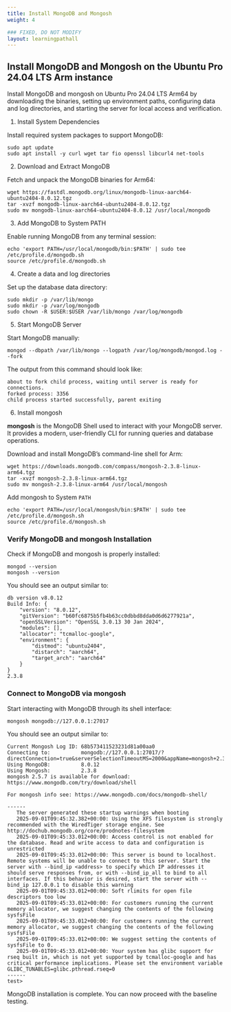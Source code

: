 ```yaml
---
title: Install MongoDB and Mongosh
weight: 4

### FIXED, DO NOT MODIFY
layout: learningpathall
---
```



## Install MongoDB and Mongosh on the Ubuntu Pro 24.04 LTS Arm instance

Install MongoDB and mongosh on Ubuntu Pro 24.04 LTS Arm64 by downloading the binaries, setting up environment paths, configuring data and log directories, and starting the server for local access and verification.

1. Install System Dependencies

Install required system packages to support MongoDB:
```console
sudo apt update
sudo apt install -y curl wget tar fio openssl libcurl4 net-tools
```

2. Download and Extract MongoDB

Fetch and unpack the MongoDB binaries for Arm64:
```console
wget https://fastdl.mongodb.org/linux/mongodb-linux-aarch64-ubuntu2404-8.0.12.tgz
tar -xvzf mongodb-linux-aarch64-ubuntu2404-8.0.12.tgz
sudo mv mongodb-linux-aarch64-ubuntu2404-8.0.12 /usr/local/mongodb
```

3. Add MongoDB to System PATH

Enable running MongoDB from any terminal session:
```console
echo 'export PATH=/usr/local/mongodb/bin:$PATH' | sudo tee /etc/profile.d/mongodb.sh
source /etc/profile.d/mongodb.sh
```

4. Create a data and log directories

Set up the database data directory:
```console
sudo mkdir -p /var/lib/mongo
sudo mkdir -p /var/log/mongodb
sudo chown -R $USER:$USER /var/lib/mongo /var/log/mongodb
```

5. Start MongoDB Server 

Start MongoDB manually:
```console
mongod --dbpath /var/lib/mongo --logpath /var/log/mongodb/mongod.log --fork
```

The output from this command should look like:
```output
about to fork child process, waiting until server is ready for connections.
forked process: 3356
child process started successfully, parent exiting
```

6. Install mongosh

**mongosh** is the MongoDB Shell used to interact with your MongoDB server. It provides a modern, user-friendly CLI for running queries and database operations.

Download and install MongoDB’s command-line shell for Arm:
```console
wget https://downloads.mongodb.com/compass/mongosh-2.3.8-linux-arm64.tgz
tar -xvzf mongosh-2.3.8-linux-arm64.tgz
sudo mv mongosh-2.3.8-linux-arm64 /usr/local/mongosh
```
Add mongosh to  System `PATH`
```console
echo 'export PATH=/usr/local/mongosh/bin:$PATH' | sudo tee /etc/profile.d/mongosh.sh
source /etc/profile.d/mongosh.sh
```

### Verify MongoDB and mongosh Installation

Check if MongoDB and mongosh is properly installed:
```console
mongod --version
mongosh --version
```
You should see an output similar to: 
```output
db version v8.0.12
Build Info: {
    "version": "8.0.12",
    "gitVersion": "b60fc6875b5fb4b63cc0dbbd8dda0d6d6277921a",
    "openSSLVersion": "OpenSSL 3.0.13 30 Jan 2024",
    "modules": [],
    "allocator": "tcmalloc-google",
    "environment": {
        "distmod": "ubuntu2404",
        "distarch": "aarch64",
        "target_arch": "aarch64"
    }
}
2.3.8
```

### Connect to MongoDB via mongosh

Start interacting with MongoDB through its shell interface:
```console
mongosh mongodb://127.0.0.1:27017
```
You should see an output similar to: 
```output
Current Mongosh Log ID: 68b573411523231d81a00aa0
Connecting to:          mongodb://127.0.0.1:27017/?directConnection=true&serverSelectionTimeoutMS=2000&appName=mongosh+2.3.8
Using MongoDB:          8.0.12
Using Mongosh:          2.3.8
mongosh 2.5.7 is available for download: https://www.mongodb.com/try/download/shell

For mongosh info see: https://www.mongodb.com/docs/mongodb-shell/

------
   The server generated these startup warnings when booting
   2025-09-01T09:45:32.382+00:00: Using the XFS filesystem is strongly recommended with the WiredTiger storage engine. See http://dochub.mongodb.org/core/prodnotes-filesystem
   2025-09-01T09:45:33.012+00:00: Access control is not enabled for the database. Read and write access to data and configuration is unrestricted
   2025-09-01T09:45:33.012+00:00: This server is bound to localhost. Remote systems will be unable to connect to this server. Start the server with --bind_ip <address> to specify which IP addresses it should serve responses from, or with --bind_ip_all to bind to all interfaces. If this behavior is desired, start the server with --bind_ip 127.0.0.1 to disable this warning
   2025-09-01T09:45:33.012+00:00: Soft rlimits for open file descriptors too low
   2025-09-01T09:45:33.012+00:00: For customers running the current memory allocator, we suggest changing the contents of the following sysfsFile
   2025-09-01T09:45:33.012+00:00: For customers running the current memory allocator, we suggest changing the contents of the following sysfsFile
   2025-09-01T09:45:33.012+00:00: We suggest setting the contents of sysfsFile to 0.
   2025-09-01T09:45:33.012+00:00: Your system has glibc support for rseq built in, which is not yet supported by tcmalloc-google and has critical performance implications. Please set the environment variable GLIBC_TUNABLES=glibc.pthread.rseq=0
------
test>
```

MongoDB installation is complete. You can now proceed with the baseline testing.
